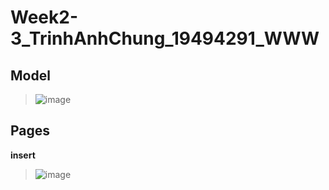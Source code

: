 # Week2-3_TrinhAnhChung_19494291_WWW
## Model
>![image](https://github.com/ChungAnh546/Week2-3_TrinhAnhChung_19494291_WWW/assets/92380932/1c7fd2db-77d3-4f97-9fdc-93fb95d72939)
## Pages
**insert**
>![image](https://github.com/ChungAnh546/Week2-3_TrinhAnhChung_19494291_WWW/assets/92380932/e6e475db-12c0-490d-9042-47c89c51daed)
